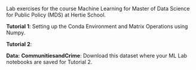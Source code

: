 Lab exercises for the course Machine Learning for Master of Data Science for Public Policy (MDS) at Hertie School.

**Tutorial 1**: Setting up the Conda Environment and Matrix Operations using Numpy. 

**Tutorial 2**: 

**Data:** 
**CommunitiesandCrime**: Download this dataset where your ML Lab notebooks are saved for Tutorial 2.
